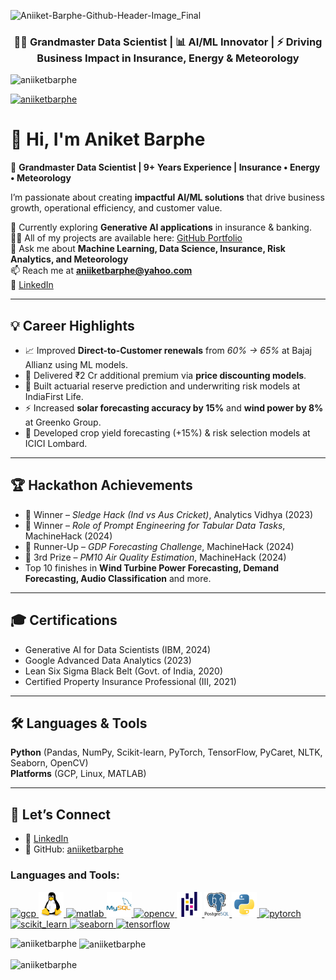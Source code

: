 ![Aniiket-Barphe-Github-Header-Image_Final](https://github.com/aniiketbarphe/aniiketbarphe/assets/84449238/af282ebc-f5b5-427c-9097-a07ee803b6d3)

<h3 align="center">👨‍💻 Grandmaster Data Scientist | 📊 AI/ML Innovator | ⚡ Driving Business Impact in Insurance, Energy & Meteorology</h3>

<p align="left"> <img src="https://komarev.com/ghpvc/?username=aniiketbarphe&label=Profile%20views&color=0e75b6&style=flat" alt="aniiketbarphe" /> </p>

<p align="left"> <a href="https://github.com/ryo-ma/github-profile-trophy"><img src="https://github-profile-trophy.vercel.app/?username=aniiketbarphe" alt="aniiketbarphe" /></a> </p>

# 👋 Hi, I'm Aniket Barphe

🚀 **Grandmaster Data Scientist | 9+ Years Experience | Insurance • Energy • Meteorology**

I’m passionate about creating **impactful AI/ML solutions** that drive business growth, operational efficiency, and customer value.  

🌱 Currently exploring **Generative AI applications** in insurance & banking.  
👨‍💻 All of my projects are available here: [GitHub Portfolio](https://github.com/aniiketbarphe)  
💬 Ask me about **Machine Learning, Data Science, Insurance, Risk Analytics, and Meteorology**  
📫 Reach me at **aniiketbarphe@yahoo.com**  
🔗 [LinkedIn](https://www.linkedin.com/in/aniiketbarphe/)  

---

## 💡 Career Highlights
- 📈 Improved **Direct-to-Customer renewals** from *60% → 65%* at Bajaj Allianz using ML models.  
- 💸 Delivered ₹2 Cr additional premium via **price discounting models**.  
- 🧮 Built actuarial reserve prediction and underwriting risk models at IndiaFirst Life.  
- ⚡ Increased **solar forecasting accuracy by 15%** and **wind power by 8%** at Greenko Group.  
- 🌾 Developed crop yield forecasting (+15%) & risk selection models at ICICI Lombard.  

---

## 🏆 Hackathon Achievements
- 🥇 Winner – *Sledge Hack (Ind vs Aus Cricket)*, Analytics Vidhya (2023)  
- 🥇 Winner – *Role of Prompt Engineering for Tabular Data Tasks*, MachineHack (2024)  
- 🥈 Runner-Up – *GDP Forecasting Challenge*, MachineHack (2024)  
- 🥉 3rd Prize – *PM10 Air Quality Estimation*, MachineHack (2024)  
- Top 10 finishes in **Wind Turbine Power Forecasting, Demand Forecasting, Audio Classification** and more.  

---

## 🎓 Certifications
- Generative AI for Data Scientists (IBM, 2024)  
- Google Advanced Data Analytics (2023)  
- Lean Six Sigma Black Belt (Govt. of India, 2020)  
- Certified Property Insurance Professional (III, 2021)  

---

## 🛠️ Languages & Tools
**Python** (Pandas, NumPy, Scikit-learn, PyTorch, TensorFlow, PyCaret, NLTK, Seaborn, OpenCV)  
**Platforms** (GCP, Linux, MATLAB)  

---

## 🌟 Let’s Connect
- 📌 [LinkedIn](https://www.linkedin.com/in/aniiketbarphe/)  
- 📂 GitHub: [aniiketbarphe](https://github.com/aniiketbarphe)  


<h3 align="left">Languages and Tools:</h3>
<p align="left"> <a href="https://cloud.google.com" target="_blank" rel="noreferrer"> <img src="https://www.vectorlogo.zone/logos/google_cloud/google_cloud-icon.svg" alt="gcp" width="40" height="40"/> </a> <a href="https://www.linux.org/" target="_blank" rel="noreferrer"> <img src="https://raw.githubusercontent.com/devicons/devicon/master/icons/linux/linux-original.svg" alt="linux" width="40" height="40"/> </a> <a href="https://www.mathworks.com/" target="_blank" rel="noreferrer"> <img src="https://upload.wikimedia.org/wikipedia/commons/2/21/Matlab_Logo.png" alt="matlab" width="40" height="40"/> </a> <a href="https://www.mysql.com/" target="_blank" rel="noreferrer"> <img src="https://raw.githubusercontent.com/devicons/devicon/master/icons/mysql/mysql-original-wordmark.svg" alt="mysql" width="40" height="40"/> </a> <a href="https://opencv.org/" target="_blank" rel="noreferrer"> <img src="https://www.vectorlogo.zone/logos/opencv/opencv-icon.svg" alt="opencv" width="40" height="40"/> </a> <a href="https://pandas.pydata.org/" target="_blank" rel="noreferrer"> <img src="https://raw.githubusercontent.com/devicons/devicon/2ae2a900d2f041da66e950e4d48052658d850630/icons/pandas/pandas-original.svg" alt="pandas" width="40" height="40"/> </a> <a href="https://www.postgresql.org" target="_blank" rel="noreferrer"> <img src="https://raw.githubusercontent.com/devicons/devicon/master/icons/postgresql/postgresql-original-wordmark.svg" alt="postgresql" width="40" height="40"/> </a> <a href="https://www.python.org" target="_blank" rel="noreferrer"> <img src="https://raw.githubusercontent.com/devicons/devicon/master/icons/python/python-original.svg" alt="python" width="40" height="40"/> </a> <a href="https://pytorch.org/" target="_blank" rel="noreferrer"> <img src="https://www.vectorlogo.zone/logos/pytorch/pytorch-icon.svg" alt="pytorch" width="40" height="40"/> </a> <a href="https://scikit-learn.org/" target="_blank" rel="noreferrer"> <img src="https://upload.wikimedia.org/wikipedia/commons/0/05/Scikit_learn_logo_small.svg" alt="scikit_learn" width="40" height="40"/> </a> <a href="https://seaborn.pydata.org/" target="_blank" rel="noreferrer"> <img src="https://seaborn.pydata.org/_images/logo-mark-lightbg.svg" alt="seaborn" width="40" height="40"/> </a> <a href="https://www.tensorflow.org" target="_blank" rel="noreferrer"> <img src="https://www.vectorlogo.zone/logos/tensorflow/tensorflow-icon.svg" alt="tensorflow" width="40" height="40"/> </a> </p>

<p><img align="left" src="https://github-readme-stats.vercel.app/api/top-langs?username=aniiketbarphe&show_icons=true&locale=en&layout=compact" alt="aniiketbarphe" /></p>

<p>&nbsp;<img align="center" src="https://github-readme-stats.vercel.app/api?username=aniiketbarphe&show_icons=true&locale=en" alt="aniiketbarphe" /></p>

<p><img align="center" src="https://github-readme-streak-stats.herokuapp.com/?user=aniiketbarphe&" alt="aniiketbarphe" /></p>
